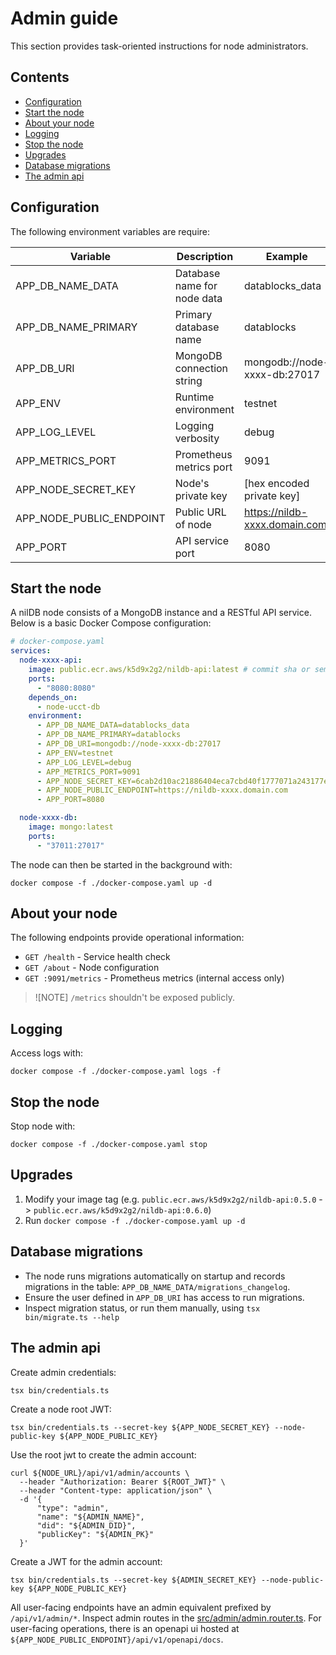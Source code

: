 # Admin guide

This section provides task-oriented instructions for node administrators.

## Contents

- [Configuration](#configuration)
- [Start the node](#start-the-node)
- [About your node](#about-your-node)
- [Logging](#logging)
- [Stop the node](#stop-the-node)
- [Upgrades](#upgrades)
- [Database migrations](#database-migrations)
- [The admin api](#the-admin-api)

## Configuration

The following environment variables are require:

| Variable                 | Description                 | Example                       |
|--------------------------|-----------------------------|-------------------------------|
| APP_DB_NAME_DATA         | Database name for node data | datablocks_data               |
| APP_DB_NAME_PRIMARY      | Primary database name       | datablocks                    |
| APP_DB_URI               | MongoDB connection string   | mongodb://node-xxxx-db:27017  |
| APP_ENV                  | Runtime environment         | testnet                       |
| APP_LOG_LEVEL            | Logging verbosity           | debug                         |
| APP_METRICS_PORT         | Prometheus metrics port     | 9091                          |
| APP_NODE_SECRET_KEY      | Node's private key          | [hex encoded private key]     |
| APP_NODE_PUBLIC_ENDPOINT | Public URL of node          | https://nildb-xxxx.domain.com |
| APP_PORT                 | API service port            | 8080                          |

## Start the node

A nilDB node consists of a MongoDB instance and a RESTful API service. Below is a basic Docker Compose configuration:

```yaml
# docker-compose.yaml
services:
  node-xxxx-api:
    image: public.ecr.aws/k5d9x2g2/nildb-api:latest # commit sha or semver
    ports:
      - "8080:8080"
    depends_on:
      - node-ucct-db
    environment:
      - APP_DB_NAME_DATA=datablocks_data
      - APP_DB_NAME_PRIMARY=datablocks
      - APP_DB_URI=mongodb://node-xxxx-db:27017
      - APP_ENV=testnet
      - APP_LOG_LEVEL=debug
      - APP_METRICS_PORT=9091
      - APP_NODE_SECRET_KEY=6cab2d10ac21886404eca7cbd40f1777071a243177eae464042885b391412b4e
      - APP_NODE_PUBLIC_ENDPOINT=https://nildb-xxxx.domain.com
      - APP_PORT=8080

  node-xxxx-db:
    image: mongo:latest
    ports:
      - "37011:27017"
```

The node can then be started in the background with:

```shell
docker compose -f ./docker-compose.yaml up -d
```

## About your node

The following endpoints provide operational information:

- `GET /health` - Service health check
- `GET /about` - Node configuration
- `GET :9091/metrics` - Prometheus metrics (internal access only)

> ![NOTE]
> `/metrics` shouldn't be exposed publicly. 

## Logging

Access logs with:

```shell
docker compose -f ./docker-compose.yaml logs -f
```

## Stop the node

Stop node with:

```shell
docker compose -f ./docker-compose.yaml stop
```

## Upgrades

1. Modify your image tag (e.g. `public.ecr.aws/k5d9x2g2/nildb-api:0.5.0` -> `public.ecr.aws/k5d9x2g2/nildb-api:0.6.0`)
2. Run `docker compose -f ./docker-compose.yaml up -d`

## Database migrations

- The node runs migrations automatically on startup and records migrations in the table: `APP_DB_NAME_DATA/migrations_changelog`.
- Ensure the user defined in `APP_DB_URI` has access to run migrations.
- Inspect migration status, or run them manually, using `tsx bin/migrate.ts --help`

## The admin api

Create admin credentials:

 ```shell
 tsx bin/credentials.ts 
 ```

Create a node root JWT:

 ```shell
 tsx bin/credentials.ts --secret-key ${APP_NODE_SECRET_KEY} --node-public-key ${APP_NODE_PUBLIC_KEY}
 ```

Use the root jwt to create the admin account:

 ```shell
 curl ${NODE_URL}/api/v1/admin/accounts \
   --header "Authorization: Bearer ${ROOT_JWT}" \
   --header "Content-type: application/json" \
   -d '{
       "type": "admin",
       "name": "${ADMIN_NAME}",
       "did": "${ADMIN_DID}", 
       "publicKey": "${ADMIN_PK}" 
   }'
 ```

Create a JWT for the admin account:

```shell
tsx bin/credentials.ts --secret-key ${ADMIN_SECRET_KEY} --node-public-key ${APP_NODE_PUBLIC_KEY}
```

All user-facing endpoints have an admin equivalent prefixed by `/api/v1/admin/*`. Inspect admin routes in the [src/admin/admin.router.ts](../src/admin/admin.router.ts). For user-facing operations, there is an openapi ui hosted at `${APP_NODE_PUBLIC_ENDPOINT}/api/v1/openapi/docs`.
